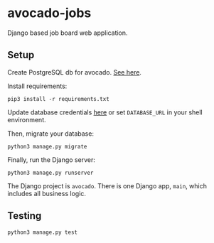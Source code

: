 # avocado-jobs

Django based job board web application.

## Setup

Create PostgreSQL db for avocado. [See here](https://gist.github.com/sirodoht/0666e232e1baf76f76bac43eb2600e2b).

Install requirements:
```
pip3 install -r requirements.txt
```

Update database credentials [here](https://github.com/sirodoht/avocado-jobs/blob/master/avocado/settings.py#L79-L86)
or set `DATABASE_URL` in your shell environment.

Then, migrate your database:
```
python3 manage.py migrate
```

Finally, run the Django server:
```
python3 manage.py runserver
```

The Django project is `avocado`. There is one Django app, `main`, which includes
all business logic.

## Testing

```
python3 manage.py test
```
